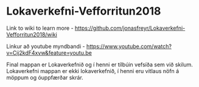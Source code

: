 # Lokaverkefni-Vefforritun2018


Link to wiki to learn more - https://github.com/jonasfreyr/Lokaverkefni-Vefforritun2018/wiki

Linkur að youtube myndbandi - https://www.youtube.com/watch?v=Cij2kdF4xvw&feature=youtu.be

Final mappan er Lokaverkefnið og í henni er tílbúin vefsíða sem við skilum. Lokaverkefni mappan er ekki lokaverkefnið, í henni eru vitlaus nöfn á möppum og óuppfærðar skrár. 
